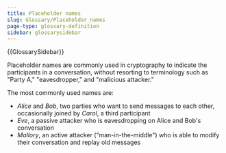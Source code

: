 ```yaml
---
title: Placeholder names
slug: Glossary/Placeholder_names
page-type: glossary-definition
sidebar: glossarysidebar
---
```


{{GlossarySidebar}}

Placeholder names are commonly used in cryptography to indicate the participants in a conversation, without resorting to terminology such as "Party A," "eavesdropper," and "malicious attacker."

The most commonly used names are:

- _Alice_ and _Bob_, two parties who want to send messages to each other, occasionally joined by _Carol_, a third participant
- _Eve_, a passive attacker who is eavesdropping on Alice and Bob's conversation
- _Mallory_, an active attacker ("man-in-the-middle") who is able to modify their conversation and replay old messages
